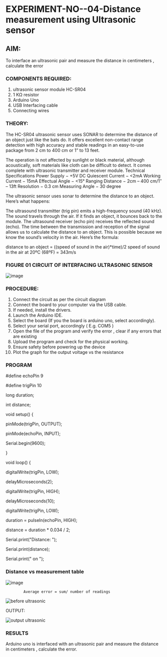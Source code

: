 # EXPERIMENT-NO--04-Distance measurement using Ultrasonic sensor

## AIM: 
To interface an ultrasonic pair and measure the distance in centimeters , calculate the error
 
### COMPONENTS REQUIRED:
1.	ultrasonic sensor module HC-SR04
2.	1 KΩ resistor 
3.	Arduino Uno 
4.	USB Interfacing cable 
5.	Connecting wires 


### THEORY: 
The HC-SR04 ultrasonic sensor uses SONAR to determine the distance of an object just like the bats do. It offers excellent non-contact range detection with high accuracy and stable readings in an easy-to-use package from 2 cm to 400 cm or 1” to 13 feet.

The operation is not affected by sunlight or black material, although acoustically, soft materials like cloth can be difficult to detect. It comes complete with ultrasonic transmitter and receiver module.
Technical Specifications
Power Supply − +5V DC
Quiescent Current − <2mA
Working Current − 15mA
Effectual Angle − <15°
Ranging Distance − 2cm – 400 cm/1″ – 13ft
Resolution − 0.3 cm
Measuring Angle − 30 degree

The ultrasonic sensor uses sonar to determine the distance to an object. Here’s what happens:

The ultrasound transmitter (trig pin) emits a high-frequency sound (40 kHz).
The sound travels through the air. If it finds an object, it bounces back to the module.
The ultrasound receiver (echo pin) receives the reflected sound (echo).
The time between the transmission and reception of the signal allows us to calculate the distance to an object. This is possible because we know the sound’s velocity in the air. Here’s the formula:

distance to an object = ((speed of sound in the air)*time)/2
speed of sound in the air at 20ºC (68ºF) = 343m/s

### FIGURE 01 CIRCUIT OF INTERFACING ULTRASONIC SENSOR 


![image](https://user-images.githubusercontent.com/36288975/166430594-5adb4ca9-5a42-4781-a7e6-7236b3766a85.png)



### PROCEDURE:
1.	Connect the circuit as per the circuit diagram 
2.	Connect the board to your computer via the USB cable.
3.	If needed, install the drivers.
4.	Launch the Arduino IDE.
5.	Select the board (If you the board is arduino uno, select accordingly).
6.	Select your serial port, accordingly ( E.g. COM5 )
7.	Open the file of the program  and verify the error , clear if any errors that are existing 
8.	Upload the program and check for the physical working. 
9.	Ensure safety before powering up the device 
10.	Plot the graph for the output voltage vs the resistance 


### PROGRAM 


#define echoPin 9

#define trigPin 10

long duration;

int distance;

void setup() {

  pinMode(trigPin, OUTPUT);
  
  pinMode(echoPin, INPUT);
  
  Serial.begin(9600);
  
}

void loop() {

  digitalWrite(trigPin, LOW);
  
  delayMicroseconds(2);
  
  
  digitalWrite(trigPin, HIGH);
  
  delayMicroseconds(10);
  
  digitalWrite(trigPin, LOW);
  
  
  duration = pulseIn(echoPin, HIGH);
  
  
  distance = duration * 0.034 / 2;
  
  
  Serial.print("Distance: ");
  
  Serial.print(distance);
  
  Serial.print(" on ");






### Distance vs measurement table 


			
 
			
			
			

![image](https://user-images.githubusercontent.com/36288975/190135379-52ebacd5-ccd5-460f-a4cd-4d0ad1d9b179.png)

			
			
			
			
			
			Average error = sum/ number of readings 
 
![before ultrasonic](https://github.com/Anusharonselva/Experiment--04-Interfacing-digital-output-with-arduino-ultrasonic-sensor/assets/119405600/f7f5a244-b423-43dd-948b-8d2950dd8b44)




OUTPUT:

![output ultrasonic](https://github.com/Anusharonselva/Experiment--04-Interfacing-digital-output-with-arduino-ultrasonic-sensor/assets/119405600/de0bd5ef-3290-4666-9dd7-2e5b4ed7fa33)



### RESULTS
Arduino uno is interfaced with an ultrasonic pair and measure the distance in centimeters , calculate the error.



 
